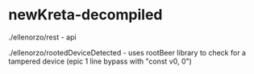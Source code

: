 # newKreta-decompiled

./ellenorzo/rest - api

./ellenorzo/rootedDeviceDetected - uses rootBeer library to check for a tampered device (epic 1 line bypass with "const v0, 0")
